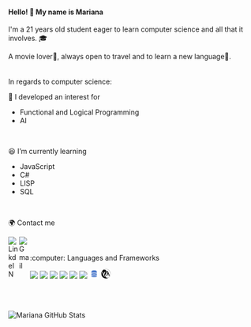 ####  Hello! :wave: My name is Mariana

I'm a 21 years old student eager to learn computer science and all that it involves. :mortar_board:

A movie lover:movie_camera:, always open to travel and to learn a new language:book:.
<br />
<br />
<br />
In regards to computer science:



:blue_heart: I developed an interest for
- Functional and Logical Programming
- AI
 
 <br />
 
:satisfied: I’m currently learning
- JavaScript
- C#
- LISP
- SQL
<br />

:earth_africa: Contact me

<a target="_blank" href="https://www.linkedin.com/in/mariana-bucsa-8586b9196/">
  <img align="left" alt="LinkdeIN" width="22px" src="https://cdn.jsdelivr.net/npm/simple-icons@v3/icons/linkedin.svg" />
</a>
<a target="_blank" href="mailto:marybucsa00@yahoo.com">
  <img align="left" alt="Gmail" width="22px" src="https://cdn.jsdelivr.net/npm/simple-icons@v3/icons/gmail.svg" />
</a>

<br />
<br />
:computer: Languages and Frameworks

<code><img height="20" src="https://raw.githubusercontent.com/jmnote/z-icons/master/svg/c.svg"></code>
<code><img height="20" src="https://raw.githubusercontent.com/jmnote/z-icons/master/svg/cpp.svg"></code>
<code><img height="20" src="https://raw.githubusercontent.com/jmnote/z-icons/master/svg/csharp.svg"></code>
<code><img height="20" src="https://raw.githubusercontent.com/jmnote/z-icons/master/svg/java.svg"></code>
<code><img height="20" src="https://raw.githubusercontent.com/jmnote/z-icons/master/svg/javascript.svg"></code>
<code><img height="20" src="https://raw.githubusercontent.com/jmnote/z-icons/master/svg/python.svg"></code>
<code><img height="20" src="https://raw.githubusercontent.com/github/explore/80688e429a7d4ef2fca1e82350fe8e3517d3494d/topics/sql/sql.png"></code>
<code><img height="20" src="https://raw.githubusercontent.com/github/explore/80688e429a7d4ef2fca1e82350fe8e3517d3494d/topics/lisp/lisp.png"></code>

<br />
<br />


![Mariana GitHub Stats](https://github-readme-stats.vercel.app/api?username=marianabucsa&show_icons=true)
